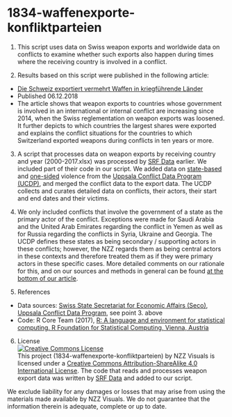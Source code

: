 # 1834-waffenexporte-konfliktparteien

1. This script uses data on Swiss weapon exports and worldwide data on conflicts to examine whether such exports also happen during times where the receiving country is involved in a conflict.

2. Results based on this script were published in the following article:
  * [Die Schweiz exportiert vermehrt Waffen in kriegführende Länder](https://www.nzz.ch/waffenexporte-schweiz-liefert-vermehrt-in-laender-mit-konflikten-ld.1422907)
  * Published 06.12.2018
  * The article shows that weapon exports to countries whose government is involved in an international or internal conflict are increasing since 2014, when the Swiss reglementation on weapon exports was loosened. It further depicts to which countries the largest shares were exported and explains the conflict situations for the countries to which Switzerland exported weapons during conflicts in ten years or more.

3. A script that processes data on weapon exports by receiving country and year (2000-2017.xlsx) was processed by [SRF Data](https://srfdata.github.io/2017-02-kriegsmaterial/#) earlier. We included part of their code in our script. We added data on [state-based](http://ucdp.uu.se/downloads/#d3) and [one-sided](http://ucdp.uu.se/downloads/#d6) violence from the [Uppsala Conflict Data Program (UCDP)](http://ucdp.uu.se/), and merged the conflict data to the export data. The UCDP collects and curates detailed data on conflicts, their actors, their start and end dates and their victims.

4. We only included conflicts that involve the government of a state as the primary actor of the conflict. Exceptions were made for Saudi Arabia and the United Arab Emirates regarding the conflict in Yemen as well as for Russia regarding the conflicts in Syria, Ukraine and Georgia. The UCDP defines these states as being secondary / supporting actors in these conflicts; however, the NZZ regards them as being central actors in these contexts and therefore treated them as if they were primary actors in these specific cases. More detailed comments on our rationale for this, and on our sources and methods in general can be found [at the bottom of our article](https://www.nzz.ch/ld.1422907#subtitle-die-methodik-im-detail).

5. References
  * Data sources: [Swiss State Secretariat for Economic Affairs (Seco)](https://www.seco.admin.ch/seco/de/home/Aussenwirtschaftspolitik_Wirtschaftliche_Zusammenarbeit/Wirtschaftsbeziehungen/exportkontrollen-und-sanktionen/ruestungskontrolle-und-ruestungskontrollpolitik--bwrp-/zahlen-und-statistiken0.html), [Uppsala Conflict Data Program](http://ucdp.uu.se/), see point 3. above
  * Code: R Core Team (2017), [R: A language and environment for statistical computing. R Foundation for Statistical Computing, Vienna, Austria](http://www.R-project.org)
  
6. License<br>
<a rel="license" href="http://creativecommons.org/licenses/by-sa/4.0/"><img alt="Creative Commons License" style="border-width:0" src="https://i.creativecommons.org/l/by-sa/4.0/88x31.png" /></a><br />This project (1834-waffenexporte-konfliktparteien) by NZZ Visuals is licensed under a <a rel="license" href="http://creativecommons.org/licenses/by-sa/4.0/">Creative Commons Attribution-ShareAlike 4.0 International License</a>. The code that reads and processes weapon export data was written by [SRF Data](https://github.com/srfdata/2017-02-kriegsmaterial) and added to our script. 


We exclude liability for any damages or losses that may arise from using the materials made available by NZZ Visuals. We do not guarantee that the information therein is adequate, complete or up to date.
